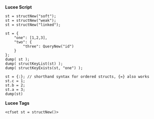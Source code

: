 **Lucee Script**

```luceescript+trycf
st = structNew("soft");
st = structNew("weak");
st = structNew("linked");

st = {
    "one": [1,2,3],
    "two": {
        "three": QueryNew("id")
    }
};
dump( st );
dump( structKeyList(st) );
dump( structKeyExists(st, "one") );

st = {:}; // shorthand syntax for ordered structs, {=} also works
st.c = 1;
st.b = 2;
st.a = 3;
dump(st)
```

**Lucee Tags**
```lucee+trycf
<cfset st = structNew()>
```
